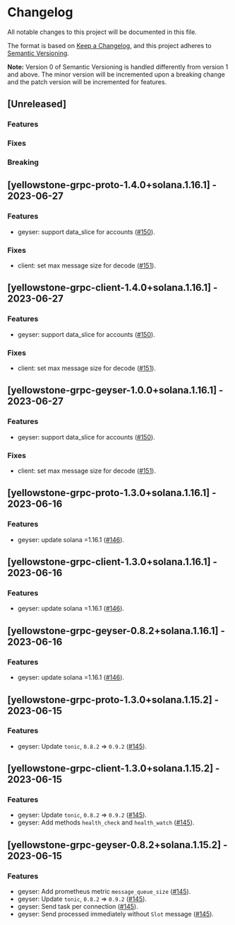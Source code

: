 # Changelog

All notable changes to this project will be documented in this file.

The format is based on [Keep a Changelog](https://keepachangelog.com/en/1.0.0/),
and this project adheres to [Semantic Versioning](https://semver.org/spec/v2.0.0.html).

**Note:** Version 0 of Semantic Versioning is handled differently from version 1 and above.
The minor version will be incremented upon a breaking change and the patch version will be incremented for features.

## [Unreleased]

### Features

### Fixes

### Breaking

## [yellowstone-grpc-proto-1.4.0+solana.1.16.1] - 2023-06-27

### Features

- geyser: support data_slice for accounts ([#150](https://github.com/rpcpool/yellowstone-grpc/pull/150)).

### Fixes

- client: set max message size for decode ([#151](https://github.com/rpcpool/yellowstone-grpc/pull/151)).

## [yellowstone-grpc-client-1.4.0+solana.1.16.1] - 2023-06-27

### Features

- geyser: support data_slice for accounts ([#150](https://github.com/rpcpool/yellowstone-grpc/pull/150)).

### Fixes

- client: set max message size for decode ([#151](https://github.com/rpcpool/yellowstone-grpc/pull/151)).

## [yellowstone-grpc-geyser-1.0.0+solana.1.16.1] - 2023-06-27

### Features

- geyser: support data_slice for accounts ([#150](https://github.com/rpcpool/yellowstone-grpc/pull/150)).

### Fixes

- client: set max message size for decode ([#151](https://github.com/rpcpool/yellowstone-grpc/pull/151)).

## [yellowstone-grpc-proto-1.3.0+solana.1.16.1] - 2023-06-16

### Features

- geyser: update solana =1.16.1 ([#146](https://github.com/rpcpool/yellowstone-grpc/pull/146)).

## [yellowstone-grpc-client-1.3.0+solana.1.16.1] - 2023-06-16

### Features

- geyser: update solana =1.16.1 ([#146](https://github.com/rpcpool/yellowstone-grpc/pull/146)).

## [yellowstone-grpc-geyser-0.8.2+solana.1.16.1] - 2023-06-16

### Features

- geyser: update solana =1.16.1 ([#146](https://github.com/rpcpool/yellowstone-grpc/pull/146)).

## [yellowstone-grpc-proto-1.3.0+solana.1.15.2] - 2023-06-15

### Features

- geyser: Update `tonic`, `0.8.2` => `0.9.2` ([#145](https://github.com/rpcpool/yellowstone-grpc/pull/145)).

## [yellowstone-grpc-client-1.3.0+solana.1.15.2] - 2023-06-15

### Features

- geyser: Update `tonic`, `0.8.2` => `0.9.2` ([#145](https://github.com/rpcpool/yellowstone-grpc/pull/145)).
- geyser: Add methods `health_check` and `health_watch` ([#145](https://github.com/rpcpool/yellowstone-grpc/pull/145)).

## [yellowstone-grpc-geyser-0.8.2+solana.1.15.2] - 2023-06-15

### Features

- geyser: Add prometheus metric `message_queue_size` ([#145](https://github.com/rpcpool/yellowstone-grpc/pull/145)).
- geyser: Update `tonic`, `0.8.2` => `0.9.2` ([#145](https://github.com/rpcpool/yellowstone-grpc/pull/145)).
- geyser: Send task per connection ([#145](https://github.com/rpcpool/yellowstone-grpc/pull/145)).
- geyser: Send processed immediately without `Slot` message ([#145](https://github.com/rpcpool/yellowstone-grpc/pull/145)).
